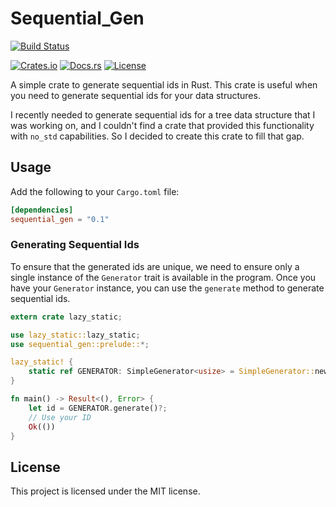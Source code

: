 # Sequential_Gen

[![Build Status](https://github.com/clementwanjau/sequential-gen/actions/workflows/build.yaml/badge.svg)](https://github.com/clementwanjau/sequential-gen/actions/workflows/build.yaml)

[![Crates.io](https://img.shields.io/crates/v/sequential_gen)](https://crates.io/crates/sequential_gen)
[![Docs.rs](https://docs.rs/sequential_gen/badge.svg)](https://docs.rs/sequential_gen)
[![License](https://img.shields.io/crates/l/sequential_gen)](
https://opensource.org/licenses/MIT)

A simple crate to generate sequential ids in Rust. This crate is useful when you need to generate sequential ids for
your data structures.

I recently needed to generate sequential ids for a tree data structure that I was working on, and I couldn't find a
crate that provided this functionality with `no_std` capabilities. So I decided to create this crate to fill that gap.

## Usage

Add the following to your `Cargo.toml` file:

```toml
[dependencies]
sequential_gen = "0.1"
```

### Generating Sequential Ids

To ensure that the generated ids are unique, we need to ensure only a single instance of the `Generator` trait is
available
in the program. Once you have your `Generator` instance, you can use the `generate` method to generate sequential ids.

```rust
extern crate lazy_static;

use lazy_static::lazy_static;
use sequential_gen::prelude::*;

lazy_static! {
    static ref GENERATOR: SimpleGenerator<usize> = SimpleGenerator::new(1usize);
}

fn main() -> Result<(), Error> {
	let id = GENERATOR.generate()?;
	// Use your ID
	Ok(())
}
 ```

## License

This project is licensed under the MIT license.
